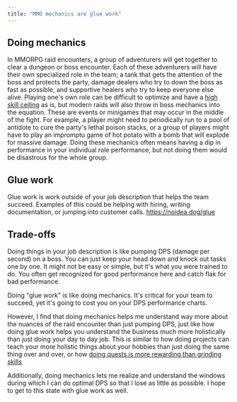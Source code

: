 ```yaml
---
title: "MMO mechanics are glue work"
---
```


## Doing mechanics
In MMORPG raid encounters, a group of adventurers will get together to clear a dungeon or boss encounter. Each of these adventurers will have their own specialized role in the team; a tank that gets the attention of the boss and protects the party, damage dealers who try to down the boss as fast as possible, and supportive healers who try to keep everyone else alive. Playing one's own role can be difficult to optimize and have a [high skill ceiling](notes/high-skill-ceiling) as is, but modern raids will also throw in boss mechanics into the equation. These are events or minigames that may occur in the middle of the fight. For example, a player might need to periodically run to a pool of antidote to cure the party's lethal poison stacks, or a group of players might have to play an impromptu game of hot potato with a bomb that will explode for massive damage. Doing these mechanics often means having a dip in performance in your individual role performance, but not doing them would be disastrous for the whole group.


## Glue work
Glue work is work outside of your job description that helps the team succeed. Examples of this could be helping with hiring, writing documentation, or jumping into customer calls.
https://noidea.dog/glue


## Trade-offs
Doing things in your job description is like pumping DPS (damage per second) on a boss. You can just keep your head down and knock out tasks one by one. It might not be easy or simple, but it's what you were trained to do. You often get recognized for good performance here and catch flak for bad performance.

Doing "glue work" is like doing mechanics. It's critical for your team to succeed, yet it's going to cost you on your DPS performance charts.

However, I find that doing mechanics helps me understand way more about the nuances of the raid encounter than just pumping DPS, just like how doing glue work helps you understand the business much more holistically than just doing your day to day job. This is similar to how doing projects can teach your more holistic things about your hobbies than just doing the same thing over and over, or how [doing quests is more rewarding than grinding skills](notes/doing-quests-is-more-rewarding-than-grinding-skills)

Additionally, doing mechanics lets me realize and understand the windows during which I can do optimal DPS so that I lose as little as possible. I hope to get to this state with glue work as well. 